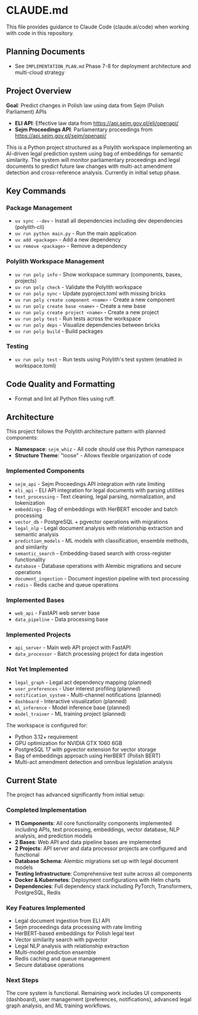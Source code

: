 # CLAUDE.md

This file provides guidance to Claude Code (claude.ai/code) when working with code in this repository.

## Planning Documents
- See `IMPLEMENTATION_PLAN.md` Phase 7-8 for deployment architecture and multi-cloud strategy

## Project Overview

**Goal**: Predict changes in Polish law using data from Sejm (Polish Parliament) APIs
- **ELI API**: Effective law data from https://api.sejm.gov.pl/eli/openapi/
- **Sejm Proceedings API**: Parliamentary proceedings from https://api.sejm.gov.pl/sejm/openapi/

This is a Python project structured as a Polylith workspace implementing an AI-driven legal prediction system using bag of embeddings for semantic similarity. The system will monitor parliamentary proceedings and legal documents to predict future law changes with multi-act amendment detection and cross-reference analysis. Currently in initial setup phase.

## Key Commands

### Package Management
- `uv sync --dev` - Install all dependencies including dev dependencies (polylith-cli)
- `uv run python main.py` - Run the main application
- `uv add <package>` - Add a new dependency
- `uv remove <package>` - Remove a dependency

### Polylith Workspace Management
- `uv run poly info` - Show workspace summary (components, bases, projects)
- `uv run poly check` - Validate the Polylith workspace
- `uv run poly sync` - Update pyproject.toml with missing bricks
- `uv run poly create component <name>` - Create a new component
- `uv run poly create base <name>` - Create a new base
- `uv run poly create project <name>` - Create a new project
- `uv run poly test` - Run tests across the workspace
- `uv run poly deps` - Visualize dependencies between bricks
- `uv run poly build` - Build packages

### Testing
- `uv run poly test` - Run tests using Polylith's test system (enabled in workspace.toml)

## Code Quality and Formatting
- Format and lint all Python files using ruff.

## Architecture

This project follows the Polylith architecture pattern with planned components:

- **Namespace**: `sejm_whiz` - All code should use this Python namespace
- **Structure Theme**: "loose" - Allows flexible organization of code

### Implemented Components
- `sejm_api` - Sejm Proceedings API integration with rate limiting
- `eli_api` - ELI API integration for legal documents with parsing utilities
- `text_processing` - Text cleaning, legal parsing, normalization, and tokenization
- `embeddings` - Bag of embeddings with HerBERT encoder and batch processing
- `vector_db` - PostgreSQL + pgvector operations with migrations
- `legal_nlp` - Legal document analysis with relationship extraction and semantic analysis
- `prediction_models` - ML models with classification, ensemble methods, and similarity
- `semantic_search` - Embedding-based search with cross-register functionality
- `database` - Database operations with Alembic migrations and secure operations
- `document_ingestion` - Document ingestion pipeline with text processing
- `redis` - Redis cache and queue operations

### Implemented Bases
- `web_api` - FastAPI web server base
- `data_pipeline` - Data processing base

### Implemented Projects
- `api_server` - Main web API project with FastAPI
- `data_processor` - Batch processing project for data ingestion

### Not Yet Implemented
- `legal_graph` - Legal act dependency mapping (planned)
- `user_preferences` - User interest profiling (planned)
- `notification_system` - Multi-channel notifications (planned)
- `dashboard` - Interactive visualization (planned)
- `ml_inference` - Model inference base (planned)
- `model_trainer` - ML training project (planned)

The workspace is configured for:
- Python 3.12+ requirement
- GPU optimization for NVIDIA GTX 1060 6GB
- PostgreSQL 17 with pgvector extension for vector storage
- Bag of embeddings approach using HerBERT (Polish BERT)
- Multi-act amendment detection and omnibus legislation analysis

## Current State

The project has advanced significantly from initial setup:

### Completed Implementation
- **11 Components**: All core functionality components implemented including APIs, text processing, embeddings, vector database, NLP analysis, and prediction models
- **2 Bases**: Web API and data pipeline bases are implemented
- **2 Projects**: API server and data processor projects are configured and functional
- **Database Schema**: Alembic migrations set up with legal document models
- **Testing Infrastructure**: Comprehensive test suite across all components
- **Docker & Kubernetes**: Deployment configurations with Helm charts
- **Dependencies**: Full dependency stack including PyTorch, Transformers, PostgreSQL, Redis

### Key Features Implemented
- Legal document ingestion from ELI API
- Sejm proceedings data processing with rate limiting
- HerBERT-based embeddings for Polish legal text
- Vector similarity search with pgvector
- Legal NLP analysis with relationship extraction
- Multi-model prediction ensemble
- Redis caching and queue management
- Secure database operations

### Next Steps
The core system is functional. Remaining work includes UI components (dashboard), user management (preferences, notifications), advanced legal graph analysis, and ML training workflows.